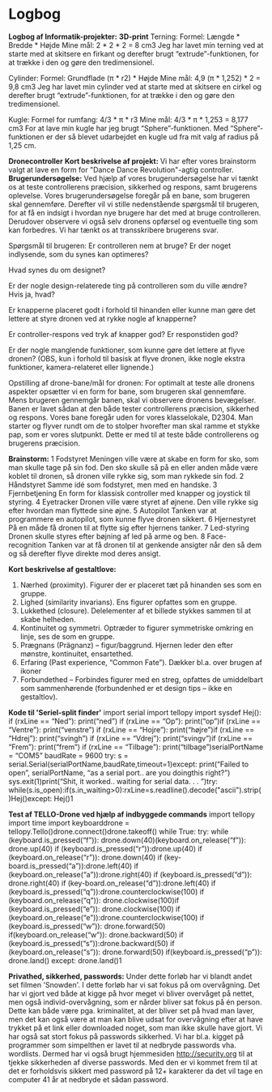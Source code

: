 # Logbog
**Logbog af Informatik-projekter:**
**3D-print**
Terning:
Formel: Længde * Bredde * Højde
Mine mål: 2 * 2 * 2 = 8 cm3
Jeg har lavet min terning ved at starte med at skitsere en firkant og derefter brugt “extrude”-funktionen, for at trække i den og gøre den tredimensionel.

Cylinder:
Formel: Grundflade (π * r2) * Højde
Mine mål: 4,9 (π * 1,252) * 2 = 9,8 cm3
Jeg har lavet min cylinder ved at starte med at skitsere en cirkel og derefter brugt “extrude”-funktionen, for at trække i den og gøre den tredimensionel.

Kugle: 
Formel for rumfang: 4/3 * π * r3
Mine mål: 4/3 * π * 1,253 = 8,177 cm3
For at lave min kugle har jeg brugt “Sphere”-funktionen. Med “Sphere”-funktionen er der så blevet udarbejdet en kugle ud fra mit valg af radius på 1,25 cm.

**Dronecontroller**
**Kort beskrivelse af projekt:**
Vi har efter vores brainstorm valgt at lave en form for "Dance Dance Revolution"-agtig controller.
**Brugerundersøgelse:**
Ved hjælp af vores brugerundersøgelse har vi tænkt os at teste controllerens præcision, sikkerhed og respons, samt brugerens oplevelse. Vores brugerundersøgelse foregår på en bane, som brugeren skal gennemføre. Derefter vil vi stille nedenstående spørgsmål til brugeren, for at få en indsigt i hvordan nye brugere har det med at bruge controlleren. Derudover observere vi også selv dronens opførsel og eventuelle ting som kan forbedres. Vi har tænkt os at transskribere brugerens svar. 

Spørgsmål til brugeren:
Er controlleren nem at bruge? Er der noget indlysende, som du synes kan optimeres?

Hvad synes du om designet? 

Er der nogle design-relaterede ting på controlleren som du ville ændre? Hvis ja, hvad? 

Er knapperne placeret godt i forhold til hinanden eller kunne man gøre det lettere at styre dronen ved at rykke nogle af knapperne?

Er controller-respons ved tryk af knapper god? Er responstiden god?

Er der nogle manglende funktioner, som kunne gøre det lettere at flyve dronen? (OBS, kun i forhold til basisk at flyve dronen, ikke nogle ekstra funktioner, kamera-relateret eller lignende.)

Opstilling af drone-bane/mål for dronen:
For optimalt at teste alle dronens aspekter opsætter vi en form for bane, som brugeren skal gennemføre. Mens brugeren gennemgår banen, skal vi observere dronens bevægelser. Banen er lavet sådan at den både tester controllerens præcision, sikkerhed og respons.
Vores bane foregår uden for vores klasselokale, D2304. Man starter og flyver rundt om de to stolper hvorefter man skal ramme et stykke pap, som er vores slutpunkt. Dette er med til at teste både controllerens og brugerens præcision.


**Brainstorm:**
1
Fodstyret
Meningen ville være at skabe en form for sko, som man skulle tage på sin fod. Den sko skulle så på en eller anden måde være koblet til dronen, så dronen ville rykke sig, som man rykkede sin fod.
2
Håndstyret
Samme idé som fodstyret, men med en handske.
3
Fjernbetjening
En form for klassisk controller med knapper og joystick til styring.
4
Eyetracker
Dronen ville være styret af øjnene. Den ville rykke sig efter hvordan man flyttede sine øjne.
5
Autopilot
Tanken var at programmere en autopilot, som kunne flyve dronen sikkert.
6
Hjernestyret
På en måde få dronen til at flytte sig efter hjernens tanker.
7
Led-styring
Dronen skulle styres efter bøjning af led på arme og ben. 
8
Face-recognition
Tanken var at få dronen til at genkende ansigter når den så dem og så derefter flyve direkte mod deres ansigt.

**Kort beskrivelse af gestaltlove:**
1) Nærhed (proximity). Figurer der er placeret tæt på hinanden ses som en gruppe.
2) Lighed (similarity invarians). Ens figurer opfattes som en gruppe.
3) Lukkethed (closure). Delelementer af et billede stykkes sammen til at skabe helheden.
4) Kontinuitet og symmetri. Optræder to figurer symmetriske omkring en linje, ses de som en gruppe.
5) Prægnans (Prägnanz) – figur/baggrund. Hjernen leder den efter mønstre, kontinuitet, ensartethed.
6) Erfaring (Past experience, “Common Fate”). Dækker bl.a. over brugen af ikoner
7) Forbundethed – Forbindes figurer med en streg, opfattes de umiddelbart som sammenhørende (forbundenhed er et design tips – ikke en gestaltlov).

**Kode til 'Seriel-split finder'**
import serial import tellopy import sysdef Hej(): if (rxLine == “Ned”): print(“ned”) if (rxLine == “Op”): print(“op”)if (rxLine == “Ventre”): print(“venstre”) if (rxLine == “Hojre”): print(“højre”)if (rxLine == “Hdrej”): print(“svingh”) if (rxLine == “Vdrej”): print(“svingv”)if (rxLine == “Frem”): print(“frem”) if (rxLine == “Tilbage”): print(“tilbage”)serialPortName = “COM5” baudRate = 9600 try: s = serial.Serial(serialPortName,baudRate,timeout=1)except: print(“Failed to open”, serialPortName, “as a serial port.. are you doingthis right?”) sys.exit(1)print(“Shit, it worked.. waiting for serial data. . . ”)try: while(s.is_open):if(s.in_waiting>0):rxLine=s.readline().decode("ascii").strip()Hej()except: Hej()1

**Test af TELLO-Drone ved hjælp af indbyggede commands**
import tellopy import time import keyboarddrone = tellopy.Tello()drone.connect()drone.takeoff() while True: try: while (keyboard.is_pressed(“f”)): drone.down(40)(keyboard.on_release(“f”)):    drone.up(40)  if  (keyboard.is_pressed(“r”)):drone.up(40)  if  (keyboard.on_release(“r”)):    drone.down(40)  if  (key-board.is_pressed(“a”)):drone.left(40)   if   (keyboard.on_release(“a”)):drone.right(40)  if  (keyboard.is_pressed(“d”)):   drone.right(40)  if  (key-board.on_release(“d”)):drone.left(40)   if   (keyboard.is_pressed(“q”)):drone.counterclockwise(100) if (keyboard.on_release(“q”)): drone.clockwise(100)if (keyboard.is_pressed(“e”)): drone.clockwise(100) if (keyboard.on_release(“e”)):drone.counterclockwise(100) if (keyboard.is_pressed(“w”)): drone.forward(50) if(keyboard.on_release(“w”)): drone.backward(50) if (keyboard.is_pressed(“s”)):drone.backward(50)  if  (keyboard.on_release(“s”)):   drone.forward(50)  if(keyboard.is_pressed(“p”)): drone.land() except: drone.land()1

**Privathed, sikkerhed, passwords:**
Under dette forløb har vi blandt andet set filmen 'Snowden'.
I dette forløb har vi sat fokus på om overvågning. Det har vi gjort ved både at kigge på hvor meget vi bliver overvåget på nettet, men også individ-overvågning, som er nårder bliver sat fokus på én person. Dette kan både være pga. kriminalitet, at der bliver set på hvad man laver, men det kan også være at man kan blive udsat for overvågning efter at have trykket på et link eller downloaded noget, som man ikke skulle have gjort.
Vi har også sat stort fokus på passwords sikkerhed. Vi har bl.a. kigget på programmer som simpelthen er lavet til at nedbryde passwords vha. wordlists.
Dermed har vi også brugt hjemmesiden http://security.org til at tjekke sikkerheden af diverse passwords. Med den er vi kommet frem til at det er forholdsvis sikkert med password på 12+ karakterer da det vil tage en computer 41 år at nedbryde et sådan password.
